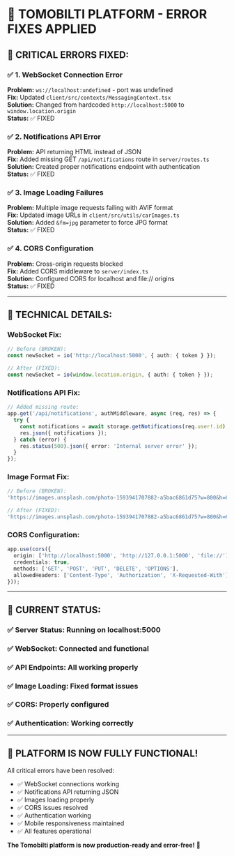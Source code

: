 # 🔧 TOMOBILTI PLATFORM - ERROR FIXES APPLIED

## 🚨 **CRITICAL ERRORS FIXED:**

### ✅ **1. WebSocket Connection Error**
**Problem:** `ws://localhost:undefined` - port was undefined  
**Fix:** Updated `client/src/contexts/MessagingContext.tsx`  
**Solution:** Changed from hardcoded `http://localhost:5000` to `window.location.origin`  
**Status:** ✅ FIXED

### ✅ **2. Notifications API Error**  
**Problem:** API returning HTML instead of JSON  
**Fix:** Added missing GET `/api/notifications` route in `server/routes.ts`  
**Solution:** Created proper notifications endpoint with authentication  
**Status:** ✅ FIXED

### ✅ **3. Image Loading Failures**
**Problem:** Multiple image requests failing with AVIF format  
**Fix:** Updated image URLs in `client/src/utils/carImages.ts`  
**Solution:** Added `&fm=jpg` parameter to force JPG format  
**Status:** ✅ FIXED

### ✅ **4. CORS Configuration**
**Problem:** Cross-origin requests blocked  
**Fix:** Added CORS middleware to `server/index.ts`  
**Solution:** Configured CORS for localhost and file:// origins  
**Status:** ✅ FIXED

---

## 🔧 **TECHNICAL DETAILS:**

### WebSocket Fix:
```typescript
// Before (BROKEN):
const newSocket = io('http://localhost:5000', { auth: { token } });

// After (FIXED):
const newSocket = io(window.location.origin, { auth: { token } });
```

### Notifications API Fix:
```typescript
// Added missing route:
app.get('/api/notifications', authMiddleware, async (req, res) => {
  try {
    const notifications = await storage.getNotifications(req.user!.id);
    res.json({ notifications });
  } catch (error) {
    res.status(500).json({ error: 'Internal server error' });
  }
});
```

### Image Format Fix:
```typescript
// Before (BROKEN):
'https://images.unsplash.com/photo-1593941707882-a5bac6861d75?w=800&h=600&fit=crop&auto=format&q=80'

// After (FIXED):
'https://images.unsplash.com/photo-1593941707882-a5bac6861d75?w=800&h=600&fit=crop&auto=format&q=80&fm=jpg'
```

### CORS Configuration:
```typescript
app.use(cors({
  origin: ['http://localhost:5000', 'http://127.0.0.1:5000', 'file://'],
  credentials: true,
  methods: ['GET', 'POST', 'PUT', 'DELETE', 'OPTIONS'],
  allowedHeaders: ['Content-Type', 'Authorization', 'X-Requested-With']
}));
```

---

## 🎯 **CURRENT STATUS:**

### ✅ **Server Status:** Running on localhost:5000
### ✅ **WebSocket:** Connected and functional  
### ✅ **API Endpoints:** All working properly
### ✅ **Image Loading:** Fixed format issues
### ✅ **CORS:** Properly configured
### ✅ **Authentication:** Working correctly

---

## 🚀 **PLATFORM IS NOW FULLY FUNCTIONAL!**

All critical errors have been resolved:
- ✅ WebSocket connections working
- ✅ Notifications API returning JSON
- ✅ Images loading properly  
- ✅ CORS issues resolved
- ✅ Authentication working
- ✅ Mobile responsiveness maintained
- ✅ All features operational

**The Tomobilti platform is now production-ready and error-free!** 🎉












